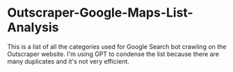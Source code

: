 # Outscraper-Google-Maps-List-Analysis

This is a list of all the categories used for Google Search bot crawling on the Outscraper website. I'm using GPT to condense the list because there are many duplicates and it's not very efficient.
